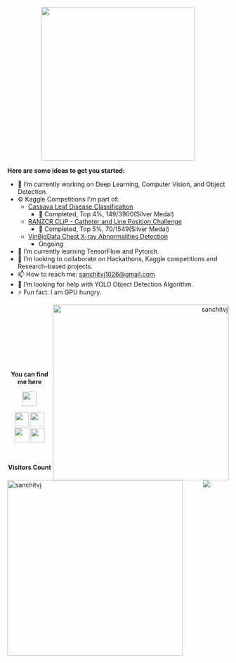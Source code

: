 <p  align="center"><img height="350" src = "https://github.com/sanchitvj/sanchitvj/blob/master/intro_gif.gif"></p>

**Here are some ideas to get you started:**

- 🔭 I’m currently working on Deep Learning, Computer Vision, and Object Detection.
- ⚙ Kaggle Competitions I'm part of:
  - [Cassava Leaf Disease Classification](https://www.kaggle.com/c/cassava-leaf-disease-classification)
    - 🥈 Completed, Top 4%, 149/3900(Silver Medal)  
  - [RANZCR CLiP - Catheter and Line Position Challenge](https://www.kaggle.com/c/ranzcr-clip-catheter-line-classification)  
    - 🥈 Completed, Top 5%, 70/1549(Silver Medal)  
  - [VinBigData Chest X-ray Abnormalities Detection](https://www.kaggle.com/c/vinbigdata-chest-xray-abnormalities-detection)  
    - Ongoing  
- 🌱 I’m currently learning TensorFlow and Pytorch.
- 👯 I’m looking to collaborate on Hackathons, Kaggle competitions and Research-based projects.
- 📫 How to reach me: sanchitvj1026@gmail.com
- 🤔 I’m looking for help with YOLO Object Detection Algorithm.
- ⚡ Fun fact: I am GPU hungry.  
<!--- 😄 Pronouns: Anything you like. -->  

<!--![](https://github-readme-stats.vercel.app/api?username=sanchitvj&show_icons=true&title_color=E88795&icon_color=FF33FF&text_color=D6BCD5&bg_color=151515&card_width="450")
<!--<img align='right' src='https://github.com/Rishit-dagli/Rishit-dagli/blob/master/images/octocat-anime.gif' width='200"'>  -->
<p align="right"><img align="right" src="https://github-readme-streak-stats.herokuapp.com/?user=sanchitvj&theme=radical" alt="sanchitvj" width="400" /></p>
<p align="left"> <img align="left" src="https://github-readme-stats.vercel.app/api?username=sanchitvj&show_icons=true&locale=en&theme=blue-green" alt="sanchitvj" width="400" /></p>  
<!--<p align="right"><img align="right" src="https://github-readme-streak-stats.herokuapp.com/?user=sanchitvj&" alt="sanchitvj" /></p>-->

<br><br><br><br><br><br><br><br><p align = "center"><b>You can find me here</b></p>
<p align = "center"><img align="center" src="https://github.com/rajput2107/rajput2107/blob/master/Assets/Handshake.gif" height="33px" /></p>  
<!--<p align = "center"><a><img src="https://icon-library.net//images/icon-programmer/icon-programmer-14.jpg" width="150px" height="150px" /></a></p>  -->
<p align = "center"><a href="https://www.linkedin.com/in/sanchit-vijay-774432178"><img src="https://github.com/hussainweb/hussainweb/blob/main/icons/linkedin.png" width="32px" height="32px"></a>  <a href="https://medium.com/@sanchitvj"><img src="https://cdn.jsdelivr.net/npm/simple-icons@3.0.1/icons/medium.svg" width="32px" height="32px"></a>  <a href="https://www.kaggle.com/sanchitvj"><img src="https://github.com/sanchitvj/sanchitvj/blob/master/kaggle%20icon.png" width="34px" height="34px"></a>  <a href="https://mobile.twitter.com/sanchit_vijay"><img src="https://github.com/hussainweb/hussainweb/blob/main/icons/twitter.png" width="32px" height="32px"></a></p>  
  
<br><p align="center"><b>Visitors Count</b></p>  
<p align="center"><img align="center" src="https://profile-counter.glitch.me/{sanchitvj}/count.svg" /></p> 
<!-- https://cdn4.iconfinder.com/data/icons/logos-and-brands/512/189_Kaggle_logo_logos-512 -->
